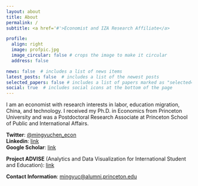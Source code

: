 ```yaml
---
layout: about
title: About
permalink: /
subtitle: <a href='#'>Economist and IZA Research Affiliate</a>

profile:
  align: right
  image: profpic.jpg
  image_circular: false # crops the image to make it circular
  address: false

news: false  # includes a list of news items
latest_posts: false  # includes a list of the newest posts
selected_papers: false # includes a list of papers marked as "selected={true}"
social: true  # includes social icons at the bottom of the page
---
```


I am an economist with research interests in labor, education migration, China, and technology. I received my Ph.D. in Economics from Princeton University and was a Postdoctoral Research Associate at Princeton School of Public and International Affairs.

**Twitter**: [@mingyuchen_econ](https://twitter.com/mingyuchen_econ) \
**Linkedin**: [link](https://www.linkedin.com/in/mingyu-chen-23208215/) \
**Google Scholar**: [link](https://scholar.google.com/citations?hl=en&user=lttlo7gAAAAJ)

**Project ADVISE** (Analytics and Data Visualization for International Student and Education): [link](https://ers.princeton.edu/project-advise-about)

**Contact Information**: [mingyuc@alumni.princeton.edu](mailto:mingyuc@alumni.princeton.edu)
